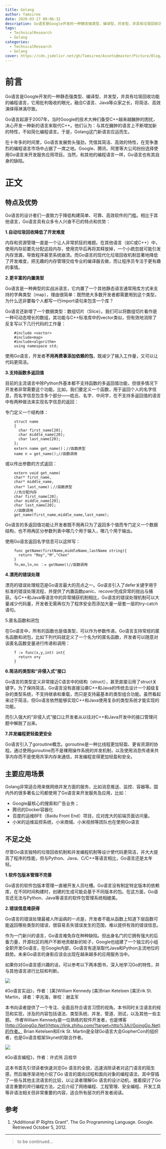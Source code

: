 ```yaml
---
title: Golang
author: Tamsiree
date: 2020-03-17 00:06:32
description: Go语言是Google开发的一种静态强类型、编译型、并发型，并具有垃圾回收功能的编程语言，它用批判吸收的眼光，融合C语言、Java等众家之长，将简洁、高效演绎得淋漓尽致。
tags:
  - TechnicalResearch
  - Golang
categories:
  - TechnicalResearch
  - Golang
cover: https://cdn.jsdelivr.net/gh/Tamsiree/Assets@master/Picture/Blog/Cover/bfhajlkdgahgf16617a.jpg
---
```

# 前言
Go语言是Google开发的一种静态强类型、编译型、并发型，并具有垃圾回收功能的编程语言，它用批判吸收的眼光，融合C语言、Java等众家之长，将简洁、高效演绎得淋漓尽致。

Go语言起源于2007年，当时Google的技术大神们备受C++越来越臃肿的困扰，决心开发一种新的语言来取代C++。他们认为：与其在臃肿的语言上不断增加新的特性，不如简化编程语言。于是，Golang这门新语言应运而生。

在十年多的时间里，Go语言发展势头强劲，凭借其简洁、高效的特性，在竞争激烈的编程语言市场中占据了一席之地。Google、腾讯、阿里等大公司纷纷选择使用Go语言来开发服务应用项目。当然，和其他的编程语言一样，Go语言也有其自身的缺陷。

# 正文

## 特点及优势

Go语言的设计者们一直致力于降低构建简单、可靠、高效软件的门槛。相比于其他语言，Go语言具有众多令人兴奋不已的特点和优势：

**1.自动垃圾回收降低了开发难度**

内存和资源管理一直是一个让人非常抓狂的难题。在其他语言（如C或C++）中，使用内存前要先分配这段内存，使用完毕后再将其释放掉，一个小疏忽就可能引发内存泄漏，导致程序甚至系统崩溃。而Go语言的现代化垃圾回收机制显著地降低了开发难度，把无趣的内存管理交给专业的编译器去做，而让程序员专注于更有趣的事情。

**2.更丰富的内置类型**

Go语言是一种典型的实战派语言，它内置了一个其他静态语言通常用库方式来支持的字典类型（map），理由很简单：既然绝大多数开发者都需要用到这个类型，为什么还非要每个人都写一行import语句来包含一个库？

Go语言还新增了一个数据类型：数组切片（Slice）。我们可以将数组切片看作是一种可动态增长的数组，其功能与C++标准库中的vector类似，但有效地消除了反复写以下几行代码的工作量：

```golang
    #include <vector>
    #include<map>
    #include<algorithm>
    using namespace std;
```

使用Go语言，开发者**不用再费事添加依赖的包**，既减少了输入工作量，又可以让代码更简洁。

**3.支持函数多返回值**

目前的主流语言中除Python外基本都不支持函数的多返回值功能，但很多情况下开发者非常需要这个功能。比如，我们要定义一个函数，用于返回个人的名字信息，而名字信息包含多个部分——姓氏、名字、中间字，在不支持多返回值的语言中有两种做法来实现名字信息的返回：

专门定义一个结构体：

```golang
    struct name
    {
      char first_name[20];
      char middle_name[20];
      char last_name[20];
    };
    extern name get_name()；//函数原型
    name n = get_name();//函数调用
```

或以传出参数的方式返回：

```golang
    extern void get_name(
    char* first_name,
    char* middle_name,
    char* last_name)；//函数原型
    //先分配内存
    char first_name[20];
    char middle_name[20];
    char last_name[20];
    //函数调用
    get_name(first_name,middle_name,last_name);
```
Go语言的多返回值功能让开发者既不用再只为了返回多个值而专门定义一个数据结构，也不用再区分参数列表中哪几个用于输入，哪几个用于输出。

使用Go语言返回名字信息可以这样写：

```golang
    func getName(firstName,middleName,lastName string){
      return "May","M","Chen"
    }
    fn,mn,ln,nn ：= getName()//函数调用
```

**4.漂亮的错误处理**

漂亮的错误处理规范是Go语言最大的亮点之一。Go语言引入了defer关键字用于标准的错误处理流程，并提供了内置函数panic、recover完成异常的抛出与捕获。与C++和Java等语言中的异常捕获机制相比，Go语言的错误处理机制可以大量减少代码量，开发者无需再仅为了程序安全而添加大量一层套一层的try-catch语句。

5.匿名函数和闭包

在Go语言中，所有的函数也是值类型，可以作为参数传递。Go语言支持常规的匿名函数和闭包，比如下列代码就定义了一个名为f的匿名函数，开发者可以随意对该匿名函数变量进行传递和调用：
```golang
    f := func(x,y,int) int{
      return x+y
    }
```
**6.简洁的类型和“非侵入式”接口**

Go语言的类型定义非常接近C语言中的结构（struct），甚至直接沿用了struct关键字。为了保持简洁，Go语言没有直接沿袭C++和Java的传统去设计一个超级复杂的类型系统，不支持继承和重载，而只是支持最基本的类型组合功能。虽然看起来过于简洁，但Go语言依然能够实现C++和Java使用复杂的类型系统才能实现的功能。

而引入强大的“非侵入式”接口让开发者从以往对C++和Java开发中的接口管理问题中解脱了出来。

**7.并发编程更轻盈更安全**

Go语言引入了goroutine概念。goroutine是一种比线程更加轻盈、更省资源的协程。通过使用goroutine而不是裸用操作系统的并发机制，以及使用消息传递来共享内存而不是使用共享内存来通信，并发编程变得更加轻盈和安全。

## 主要应用场景

Golang非常适合用来做网络并发方面的服务，比如消息推送、监控、容器等。国内外的很多著名公司都使用了Go语言来开发服务及应用，比如：

-   Google最核心的搜索和广告业务；
-   腾讯的Docker容器化
-   百度的运维BFE（Baidu Front End）项目，应对庞大的前端页面访问量。
-   小米的运维监控系统，小米商城、小米视频等团队也在使用Go语言

## 不足之处

尽管Go语言独特的垃圾回收机制和并发编程机制等设计使代码更简洁，并大大提高了程序的性能，但与Python、Java、C/C++等语言相比，Go语言还是太年轻。

**1.软件包版本管理不完善**

Go语言的软件包版本管理一直被开发人员吐槽。Go语言没有制定特定版本的依赖库，在不同时间构建时，创建的生成可能会基于不同版本的包。在这方面，Go语言还无法与Python、Java等语言的软件包管理系统相媲美。

**2.错误信息难获得**

Go语言的错误处理最被人所诟病的一点是，开发者不能从函数上知道下层函数可能返回哪些类型的错误，很容易丢失错误发生的范围，难以提供有效的错误信息。

作为一门新兴的语言，Go语言难免存在种种缺陷。但出身名门的它拥有强大的后备力量，开源社区的用户不断地贡献新的轮子，Google也组建了一个独立的小组全职开发Go语言，在Google内部，Go语言有逐渐取代Java和Python主流地位的趋势。未来Go语言的身影应该会出现在越来越多的应用服务当中。

如果你对Go语言感兴趣的话，可以参考以下两本图书，深入地学习Go的特性，并与其他语言进行比较和判断。

![](https://pic1.zhimg.com/v2-c641082382a5c9a1605df0965eef3490_b.jpg)

《Go语言实战》，作者：\[美\]William Kennedy \[美\]Brian Ketelsen \[美\]Erik St. Martin，译者：李兆海，审校：谢孟军

本书向读者提供了一个专注、全面且符合语言习惯的视角。本书同时关注语言的规范和实现，涉及的内容包括语法、类型系统、并发、管道、测试，以及其他一些主题。 作者William Kennedy是一位熟练的软件开发者，也是博客[http://GoingGo.Net](https://link.zhihu.com/?target=http%3A//GoingGo.Net)的作者。 Brian Ketelsen和Erik St. Martin是全球Go语言大会GopherCon的组织者，也是Go语言框架Skynet的联合作者。

![](https://pic1.zhimg.com/v2-53643ebde03b6d4c31fb21b0240dd63c_b.jpg)

《Go语言编程》，作者：许式伟 吕桂华

这本书首先引领读者快速浏览Go 语言的全貌，迅速消除读者对这门语言的陌生感，然后循序渐进地介绍了Go 语言的面向过程和面向对象的编程语法，其中穿插了一些与其他主流语言的比较，以让读者理解Go 语言的设计动机，接着探讨了Go 语言重要的并行编程方法，之后介绍了网络编程、工程管理、安全编程、开发工具等非语法相关但非常重要的内容，适合所有层次的开发者阅读。

## 参考

1.  [^](#ref_1_0)Additional IP Rights Grant". The Go Programming Language. Google. Retrieved October 5, 2012.

---
> to be continued...
